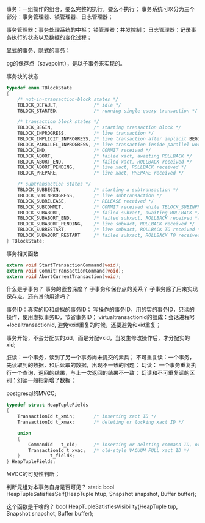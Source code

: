 事务：一组操作的组合，要么完整的执行，要么不执行；
事务系统可以分为三个部分：事务管理器、锁管理器、日志管理器；

事务管理器：事务处理系统的中枢；
锁管理器：并发控制；
日志管理器：记录事务执行的状态以及数据的变化过程；

显式的事务、隐式的事务；

pg的保存点（savepoint），是以子事务来实现的。  

事务块的状态

~~~C
typedef enum TBlockState
{
	/* not-in-transaction-block states */
	TBLOCK_DEFAULT,				/* idle */
	TBLOCK_STARTED,				/* running single-query transaction */

	/* transaction block states */
	TBLOCK_BEGIN,				/* starting transaction block */
	TBLOCK_INPROGRESS,			/* live transaction */
	TBLOCK_IMPLICIT_INPROGRESS, /* live transaction after implicit BEGIN */
	TBLOCK_PARALLEL_INPROGRESS, /* live transaction inside parallel worker */
	TBLOCK_END,					/* COMMIT received */
	TBLOCK_ABORT,				/* failed xact, awaiting ROLLBACK */
	TBLOCK_ABORT_END,			/* failed xact, ROLLBACK received */
	TBLOCK_ABORT_PENDING,		/* live xact, ROLLBACK received */
	TBLOCK_PREPARE,				/* live xact, PREPARE received */

	/* subtransaction states */
	TBLOCK_SUBBEGIN,			/* starting a subtransaction */
	TBLOCK_SUBINPROGRESS,		/* live subtransaction */
	TBLOCK_SUBRELEASE,			/* RELEASE received */
	TBLOCK_SUBCOMMIT,			/* COMMIT received while TBLOCK_SUBINPROGRESS */
	TBLOCK_SUBABORT,			/* failed subxact, awaiting ROLLBACK */
	TBLOCK_SUBABORT_END,		/* failed subxact, ROLLBACK received */
	TBLOCK_SUBABORT_PENDING,	/* live subxact, ROLLBACK received */
	TBLOCK_SUBRESTART,			/* live subxact, ROLLBACK TO received */
	TBLOCK_SUBABORT_RESTART		/* failed subxact, ROLLBACK TO received */
} TBlockState;
~~~


事务相关函数

~~~C
extern void StartTransactionCommand(void);
extern void CommitTransactionCommand(void);
extern void AbortCurrentTransaction(void);
~~~


什么是子事务？ 事务的嵌套深度？
子事务和保存点的关系？ 子事务除了用来实现保存点，还有其他用途吗？

事务ID：真实的ID和虚拟的事务ID；
写操作的事务ID，用的实的事务ID，只读的操作，使用虚拟事务ID，节省事务ID；
virtualtransactionid的组成：会话进程号+localtransactionid, 避免vxid重复的时候，还要避免和xid重复；

事务开始，不会分配实的xid，而是分配vxid，当发生修改操作后，才分配实的xid;

脏读：一个事务，读到了另一个事务尚未提交的素具；
不可重复读：一个事务，先读取到的数据，和后读取的数据，出现不一致的问题；
幻读： 一个事务重复执行一个查询，返回的结果，与上一次返回的结果不一致；
幻读和不可重复读的区别：幻读一般指新增了数据；

postgresql的MVCC;

~~~C
typedef struct HeapTupleFields
{
	TransactionId t_xmin;		/* inserting xact ID */
	TransactionId t_xmax;		/* deleting or locking xact ID */

	union
	{
		CommandId	t_cid;		/* inserting or deleting command ID, or both */
		TransactionId t_xvac;	/* old-style VACUUM FULL xact ID */
	}			t_field3;
} HeapTupleFields;
~~~

MVCC的可见性判断；

判断元组对本事务自身是否可见？
static bool HeapTupleSatisfiesSelf(HeapTuple htup, Snapshot snapshot, Buffer buffer);

这个函数是干啥的？
bool HeapTupleSatisfiesVisibility(HeapTuple tup, Snapshot snapshot, Buffer buffer);



